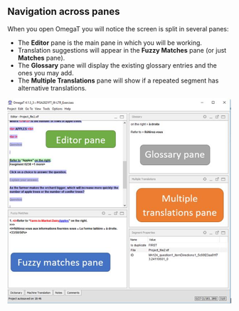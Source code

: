 ## Navigation across panes

When you open OmegaT you will notice the screen is split in several panes:

- The **Editor** pane is the main pane in which you will be working.
- Translation suggestions will appear in the **Fuzzy Matches** pane (or just **Matches** pane).
- The **Glossary** pane will display the existing glossary entries and the ones you may add.
- The **Multiple Translations** pane will show if a repeated segment has alternative translations.

![](../_img/05_omegat_panes.jpg)
